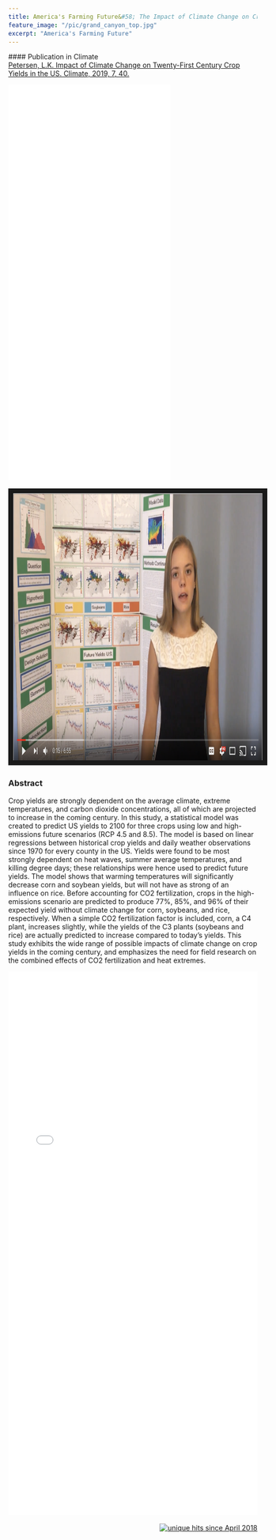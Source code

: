 ```yaml
---
title: America's Farming Future&#58; The Impact of Climate Change on Crop Yields
feature_image: "/pic/grand_canyon_top.jpg"
excerpt: "America's Farming Future"
---
```


<p>
#### Publication in Climate
<br>
<a href="https://www.mdpi.com/2225-1154/7/3/40">Petersen, L.K. Impact of Climate Change on Twenty-First Century Crop Yields in the US. Climate, 2019, 7, 40.</a>
</p>
<object data="/pic/crop_predictions_actual_2018.pdf" type="application/pdf" width="65%" height="830">
<iframe src="/pic/crop_predictions_actual_2018" width="65%" height="800" style="border: none;">
This browser does not support PDFs. Please download the PDF to view it: <a href="/pic/crop_predictions_actual_2018">Download PDF</a>
</iframe>
</object>


<a href="https://www.youtube.com/watch?v=D_Q_Dd_VLLI"
 target="_blank"><img src="/pic/americas_ff_video.png"
alt="Watch a video Describing my Project" width="720" height="540" border="10" /></a>

### Abstract
Crop yields are strongly dependent on the average climate, extreme temperatures, and carbon dioxide concentrations, all of which are projected to increase in the coming century. In this study, a statistical model was created to predict US yields to 2100 for three crops using low and high-emissions future scenarios (RCP 4.5 and 8.5). The model is based on linear regressions between historical crop yields and daily weather observations since 1970 for every county in the US. Yields were found to be most strongly dependent on heat waves, summer average temperatures, and killing degree days; these relationships were hence used to predict future yields. The model shows that warming temperatures will significantly decrease corn and soybean yields, but will not have as strong of an influence on rice. Before accounting for CO2 fertilization, crops in the high-emissions scenario are predicted to produce 77%, 85%, and 96% of their expected yield without climate change for corn, soybeans, and rice, respectively. When a simple CO2 fertilization factor is included, corn, a C4 plant, increases slightly, while the yields of the C3 plants (soybeans and rice) are actually predicted to increase compared to today’s yields. This study exhibits the wide range of possible impacts of climate change on crop yields in the coming century, and emphasizes the need for field research on the combined effects of CO2 fertilization and heat extremes.

<object data="/pdf/LillianPetersen_Crops_CNR_181106.pdf" tyse="application/pdf" width="100%" height="1100">
<iframe src="/pdf/LillianPetersen_Crops_CNR_181106.pdf" width="100%" height="1100" style="border: none;">
This browser does not support PDFs. Please download the PDF to view it: <a href="/pdf/LillianPetersen_Crops_CNR_181106.pdf">Download PDF</a>
</iframe>
</object>

<p align="right">
<a href="http://www.hitwebcounter.com">
<img src="http://hitwebcounter.com/counter/counter.php?page=6931329&style=0006&nbdigits=5&type=ip&initCount=0" title="unique hits since April 2018" border="0" ></a>

<!-- Global site tag (gtag.js) - Google Analytics -->
<script async src="https://www.googletagmanager.com/gtag/js?id=UA-117520873-5"></script>
<script>
  window.dataLayer = window.dataLayer || [];
  function gtag(){dataLayer.push(arguments);}
  gtag('js', new Date());

  gtag('config', 'UA-117520873-5');
</script>


